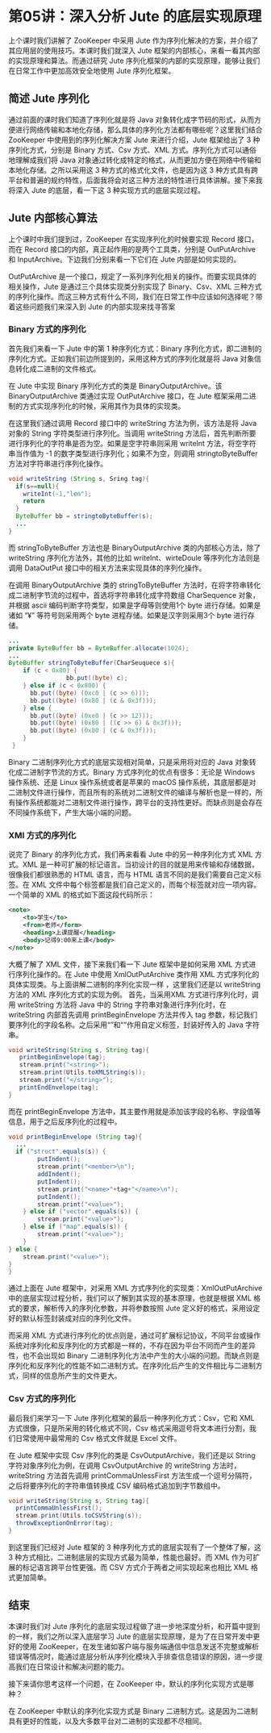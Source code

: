 # 第05讲：深入分析 Jute 的底层实现原理
上个课时我们讲解了 ZooKeeper 中采用 Jute 作为序列化解决的方案，并介绍了其应用层的使用技巧。本课时我们就深入 Jute 框架的内部核心，来看一看其内部的实现原理和算法。而通过研究 Jute 序列化框架的内部的实现原理，能够让我们在日常工作中更加高效安全地使用 Jute 序列化框架。

## 简述 Jute 序列化
通过前面的课时我们知道了序列化就是将 Java 对象转化成字节码的形式，从而方便进行网络传输和本地化存储，那么具体的序列化方法都有哪些呢？这里我们结合 ZooKeeper 中使用到的序列化解决方案 Jute 来进行介绍，Jute 框架给出了 3 种序列化方式，分别是 Binary 方式、Csv 方式、XML 方式。序列化方式可以通俗地理解成我们将 Java 对象通过转化成特定的格式，从而更加方便在网络中传输和本地化存储。之所以采用这 3 种方式的格式化文件，也是因为这 3 种方式具有跨平台和普遍的规约特性，后面我将会对这三种方法的特性进行具体讲解。接下来我将深入 Jute 的底层，看一下这 3 种实现方式的底层实现过程。

## Jute 内部核心算法
上个课时中我们提到过，ZooKeeper 在实现序列化的时候要实现 Record 接口，而在 Record 接口的内部，真正起作用的是两个工具类，分别是 OutPutArchive 和 InputArchive。下边我们分别来看一下它们在 Jute 内部是如何实现的。

OutPutArchive 是一个接口，规定了一系列序列化相关的操作。而要实现具体的相关操作，Jute 是通过三个具体实现类分别实现了 Binary、Csv、XML 三种方式的序列化操作。而这三种方式有什么不同，我们在日常工作中应该如何选择呢？带着这些问题我们来深入到 Jute 的内部实现来找寻答案

### Binary 方式的序列化
首先我们来看一下 Jute 中的第 1 种序列化方式：Binary 序列化方式，即二进制的序列化方式。正如我们前边所提到的，采用这种方式的序列化就是将 Java 对象信息转化成二进制的文件格式。

在 Jute 中实现 Binary 序列化方式的类是 BinaryOutputArchive。该 BinaryOutputArchive 类通过实现 OutPutArchive 接口，在 Jute 框架采用二进制的方式实现序列化的时候，采用其作为具体的实现类。

在这里我们通过调用 Record 接口中的 writeString 方法为例，该方法是将 Java 对象的 String 字符类型进行序列化。当调用 writeString 方法后，首先判断所要进行序列化的字符串是否为空。如果是空字符串则采用 writeInt 方法，将空字符串当作值为 -1 的数字类型进行序列化；如果不为空，则调用 stringtoByteBuffer 方法对字符串进行序列化操作。

```java
void writeString (String s, Sring tag){
  if(s==null){
    writeInt(-1,"len");
    return 
  }
  ByteBuffer bb = stringtoByteBuffer(s);
  ...
}
```
而 stringToByteBuffer 方法也是 BinaryOutputArchive 类的内部核心方法，除了 writeString 序列化方法外，其他的比如 writeInt、wirteDoule 等序列化方法则是调用 DataOutPut 接口中的相关方法来实现具体的序列化操作。

在调用 BinaryOutputArchive 类的 stringToByteBuffer 方法时，在将字符串转化成二进制字节流的过程中，首选将字符串转化成字符数组 CharSequence 对象，并根据 ascii 编码判断字符类型，如果是字母等则使用1个 byte 进行存储。如果是诸如 “¥” 等符号则采用两个 byte 进程存储。如果是汉字则采用3个 byte 进行存储。

```java
...
private ByteBuffer bb = ByteBuffer.allocate(1024);
...
ByteBuffer stringToByteBuffer(CharSeuquece s){
    if (c < 0x80) {
                bb.put((byte) c);
    } else if (c < 0x800) {
      bb.put((byte) (0xc0 | (c >> 6)));
      bb.put((byte) (0x80 | (c & 0x3f)));
    } else {
      bb.put((byte) (0xe0 | (c >> 12)));
      bb.put((byte) (0x80 | ((c >> 6) & 0x3f)));
      bb.put((byte) (0x80 | (c & 0x3f)));
    }
 }
```
Binary 二进制序列化方式的底层实现相对简单，只是采用将对应的 Java 对象转化成二进制字节流的方式。Binary 方式序列化的优点有很多：无论是 Windows 操作系统、还是 Linux 操作系统或者是苹果的 macOS 操作系统，其底层都是对二进制文件进行操作，而且所有的系统对二进制文件的编译与解析也是一样的，所有操作系统都能对二进制文件进行操作，跨平台的支持性更好。而缺点则是会存在不同操作系统下，产生大端小端的问题。

### XMl 方式的序列化
说完了 Binary 的序列化方式，我们再来看看 Jute 中的另一种序列化方式 XML 方式。XML 是一种可扩展的标记语言。当初设计的目的就是用来传输和存储数据，很像我们都很熟悉的 HTML 语言，而与 HTML 语言不同的是我们需要自己定义标签。在 XML 文件中每个标签都是我们自己定义的，而每个标签就对应一项内容。一个简单的 XML 的格式如下面这段代码所示：

```xml
<note>
	<to>学生</to>
	<from>老师</form>
	<heading>上课提醒</heading>
	<body>记得9:00来上课</body>
</note>
```

大概了解了 XML 文件，接下来我们看一下 Jute 框架中是如何采用 XML 方式进行序列化操作的。在 Jute 中使用 XmlOutPutArchive 类作用 XML 方式序列化的具体实现类。与上面讲解二进制的序列化实现一样 ，这里我们还是以 writeString 方法的 XML 序列化方式的实现为例。
首先，当采用XML 方式进行序列化时，调用 writeString 方法将 Java 中的 String 字符串对象进行序列化时，在 writeString 内部首先调用 printBeginEnvelope 方法并传入 tag 参数，标记我们要序列化的字段名称。之后采用“”和“”作用自定义标签，封装好传入的 Java 字符串。

```java
void writeString(String s, String tag){
   printBeginEnvelope(tag);
   stream.print("<string>");
   stream.print(Utils.toXMLString(s));
   stream.print("</string>");
   printEndEnvelope(tag);
}
```
而在 printBeginEnvelope 方法中，其主要作用就是添加该字段的名称、字段值等信息，用于之后反序列化的过程中。

```java
void printBeginEnvelope (String tag){
  ...
  if ("struct".equals(s)) {
        putIndent();
        stream.print("<member>\n");
        addIndent();
        putIndent();
        stream.print("<name>"+tag+"</name>\n");
        putIndent();
        stream.print("<value>");
    } else if ("vector".equals(s)) {
        stream.print("<value>");
    } else if ("map".equals(s)) {
        stream.print("<value>");
    }
} else {
    stream.print("<value>");
}
}
```
通过上面在 Jute 框架中，对采用 XML 方式序列化的实现类：XmlOutPutArchive 中的底层实现过程分析，我们可以了解到其实现的基本原理，也就是根据 XML 格式的要求，解析传入的序列化参数，并将参数按照 Jute 定义好的格式，采用设定好的默认标签封装成对应的序列化文件。

而采用 XML 方式进行序列化的优点则是，通过可扩展标记协议，不同平台或操作系统对序列化和反序列化的方式都是一样的，不存在因为平台不同而产生的差异性，也不会出现如 Binary 二进制序列化方法中产生的大小端的问题。而缺点则是序列化和反序列化的性能不如二进制方式。在序列化后产生的文件相比与二进制方式，同样的信息所产生的文件更大。

### Csv 方式的序列化
最后我们来学习一下 Jute 序列化框架的最后一种序列化方式：Csv，它和 XML 方式很像，只是所采用的转化格式不同，Csv 格式采用逗号将文本进行分割，我们日常使用中最常用的 Csv 格式文件就是 Excel 文件。

在 Jute 框架中实现 Csv 序列化的类是 CsvOutputArchive，我们还是以 String 字符对象序列化为例，在调用 CsvOutputArchive 的 writeString 方法时，writeString 方法首先调用 printCommaUnlessFirst 方法生成一个逗号分隔符，之后将要序列化的字符串值转换成 CSV 编码格式追加到字节数组中。

```java
void writeString(String s, String tag){
  printCommaUnlessFirst();
  stream.print(Utils.toCSVString(s));
  throwExceptionOnError(tag);
}
```
到这里我们已经对 Jute 框架的 3 种序列化方式的底层实现有了一个整体了解，这 3 种方式相比，二进制底层的实现方式最为简单，性能也最好。而 XML 作为可扩展的标记语言跨平台性更强。而 CSV 方式介于两者之间实现起来也相比 XML 格式更加简单。

## 结束
本课时我们对 Jute 序列化的底层实现过程做了进一步地深度分析，和开篇中提到的一样，我们之所以深入底层学习 Jute 的底层实现原理，是为了在日常开发中更好的使用 ZooKeeper，在发生诸如客户端与服务端通信中信息发送不完整或解析错误等情况时，能通过底层分析从序列化模块入手排查信息错误的原因，进一步提高我们在日常设计和解决问题的能力。

接下来请你思考这样一个问题，在 ZooKeeper 中，默认的序列化实现方式是哪种？

在 ZooKeeper 中默认的序列化实现方式是 Binary 二进制方式。这是因为二进制具有更好的性能，以及大多数平台对二进制的实现都不尽相同。